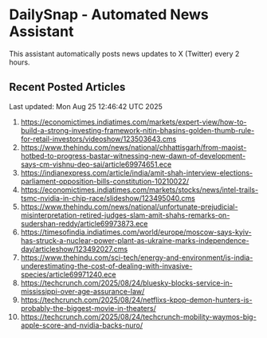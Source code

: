 # DailySnap - Automated News Assistant

This assistant automatically posts news updates to X (Twitter) every 2 hours.

## Recent Posted Articles

Last updated: Mon Aug 25 12:46:42 UTC 2025

1. https://economictimes.indiatimes.com/markets/expert-view/how-to-build-a-strong-investing-framework-nitin-bhasins-golden-thumb-rule-for-retail-investors/videoshow/123503643.cms
2. https://www.thehindu.com/news/national/chhattisgarh/from-maoist-hotbed-to-progress-bastar-witnessing-new-dawn-of-development-says-cm-vishnu-deo-sai/article69974651.ece
3. https://indianexpress.com/article/india/amit-shah-interview-elections-parliament-opposition-bills-constitution-10210022/
4. https://economictimes.indiatimes.com/markets/stocks/news/intel-trails-tsmc-nvidia-in-chip-race/slideshow/123495040.cms
5. https://www.thehindu.com/news/national/unfortunate-prejudicial-misinterpretation-retired-judges-slam-amit-shahs-remarks-on-sudershan-reddy/article69973873.ece
6. https://timesofindia.indiatimes.com/world/europe/moscow-says-kyiv-has-struck-a-nuclear-power-plant-as-ukraine-marks-independence-day/articleshow/123492027.cms
7. https://www.thehindu.com/sci-tech/energy-and-environment/is-india-underestimating-the-cost-of-dealing-with-invasive-species/article69971240.ece
8. https://techcrunch.com/2025/08/24/bluesky-blocks-service-in-mississippi-over-age-assurance-law/
9. https://techcrunch.com/2025/08/24/netflixs-kpop-demon-hunters-is-probably-the-biggest-movie-in-theaters/
10. https://techcrunch.com/2025/08/24/techcrunch-mobility-waymos-big-apple-score-and-nvidia-backs-nuro/
